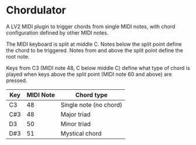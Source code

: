 # Chordulator

A LV2 MIDI plugin to trigger chords from single MIDI notes, with chord configuration defined by other MIDI notes.

The MIDI keyboard is split at middle C. Notes below the split point define the chord to be triggered. Notes from and above the split point define the root note.

Keys from C3 (MIDI note 48, C below middle C) define what type of chord is played when keys above the split point (MIDI note 60 and above) are pressed.

Key | MIDI Note | Chord type 
--- | --------- | ----------
C3  | 48 | Single note (no chord)
C#3 | 48 | Major triad
D3  | 50 | Minor triad
D#3 | 51 | Mystical chord